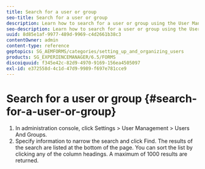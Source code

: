 ```yaml
---
title: Search for a user or group
seo-title: Search for a user or group
description: Learn how to search for a user or group using the User Management settings in the administration console.
seo-description: Learn how to search for a user or group using the User Management settings in the administration console.
uuid: 8d85e1af-9977-489d-9969-c4d2661b38c3
contentOwner: admin
content-type: reference
geptopics: SG_AEMFORMS/categories/setting_up_and_organizing_users
products: SG_EXPERIENCEMANAGER/6.5/FORMS
discoiquuid: f345e42c-82d9-4970-9169-156ea4505097
exl-id: e372558d-4c1d-47d9-9989-f697e781cce9
---
```

# Search for a user or group {#search-for-a-user-or-group}

1. In administration console, click Settings &gt; User Management &gt; Users And Groups.
1. Specify information to narrow the search and click Find. The results of the search are listed at the bottom of the page. You can sort the list by clicking any of the column headings. A maximum of 1000 results are returned.
